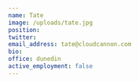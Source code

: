 ```yaml
---
name: Tate
image: /uploads/tate.jpg
position:
twitter:
email_address: tate@cloudcannon.com
bio:
office: dunedin
active_employment: false
---
```

